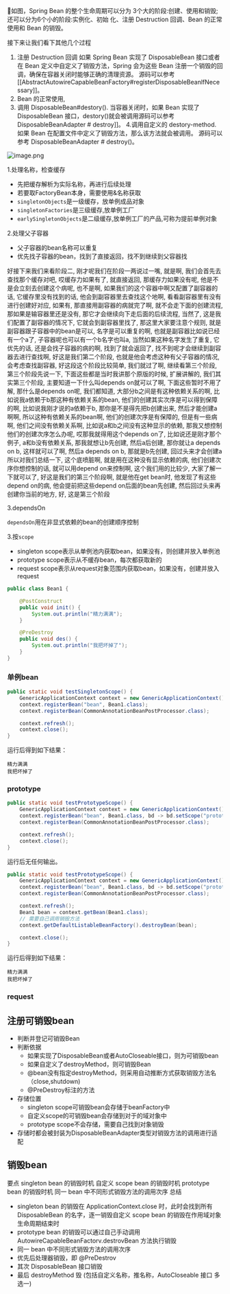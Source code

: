 如图，Spring Bean 的整个生命周期可以分为 3个大的阶段:创建、使用和销毁;还可以分为6个小的阶段:实例化、初始
化、注册 Destruction 回调、Bean 的正常使用和 Bean 的销毁。

接下来让我们看下其他几个过程
1. 注册 Destruction 回调
如果 Spring Bean 实现了 DisposableBean 接口或者在 Bean 定义中自定义了销毁方法，Spring 会为这些 Bean 注册一个销毁的回调，确保在容器关闭时能够正确的清理资源。
源码可以参考 [[AbstractAutowireCapableBeanFactory#registerDisposableBeanlfNecessary]]。
2. Bean 的正常使用,
3. 调用 DisposableBean#destory().
	当容器关闭时，如果 Bean 实现了 DisposableBean 接口，destory()就会被调用源码可以参考 DisposableBeanAdapter # destroy]]。
4.调用自定义的 destory-method.
如果 Bean 在配置文件中定义了销毁方法，那么该方法就会被调用。
源码可以参考 DisposableBeanAdapter # destroy()。



![image.png](https://gitee.com/ycfan/images/raw/master/img/20231215194322.png)

1.处理名称，检查缓存

  - 先把缓存解析为实际名称，再进行后续处理
  - 若要取FactoryBean本身，需要使用&名称获取
  - `singletonObjects`是一级缓存，放单例成品对象
  - `singletonFactories`是三级缓存,放单例工厂
  - `earlySingletonObjects`是二级缓存,放单例工厂的产品,可称为提前单例对象

2.处理父子容器
  - 父子容器的bean名称可以重复
  - 优先找子容器的bean，找到了直接返回，找不到继续到父容器找

好接下来我们来看阶段二, 刚才呢我们在阶段一两说过一嘴, 就是啊, 我们会首先去查找那个缓存对吧, 哎缓存力如果有了, 就直接返回, 那缓存力如果没有呢, 他是不是会立刻去创建这个病呢, 也不是啊, 如果我们的这个容器中啊又配置了副容器的话, 它缓存里没有找到的话, 他会到副容器里去查找这个地啊, 看看副容器里有没有进行创建好对应, 如果有, 那直接用副容器的病就完了啊, 就不会走下面的创建流程, 那如果是输容器里还是没有, 那它才会继续向下走后面的后续流程, 当然了, 这是我们配置了副容器的情况下, 它就会到副容器里找了, 那这里大家要注意个规则, 就是副容器跟子容器中的bean是可以, 名字是可以重复的啊, 也就是副容器比如说已经有一个a了, 子容器呢也可以有一个b名字也叫a, 当然如果这种名字发生了重复, 它优先的话, 还是会找子容器的病的啊, 找到了就会返回了, 找不到呢才会继续到副容器去进行查找啊, 好这是我们第二个阶段, 也就是他会考虑这种有父子容器的情况, 会考虑查找副容器, 好这段这个阶段比较简单, 我们就过了啊, 继续看第三个阶段, 第三个阶段先说一下, 下面这些都是当时我讲那个原版的时候, 扩展讲解的, 我们其实第三个阶段, 主要知道一下什么叫depends on就可以了啊, 下面这些暂时不用了解, 那什么是depends on呢, 我们都知道, 大部分b之间是有这种依赖关系的啊, 比如说我a依赖于b那这种有依赖关系的bean, 他们的创建其实次序是可以得到保障的啊, 比如说我刚才说的a依赖于b, 那你是不是得先把b创建出来, 然后才能创建a啊啊, 所以这种有依赖关系的bean啊, 他们的创建次序是有保障的, 但是有一些病啊, 他们之间没有依赖关系啊, 比如说a和b之间没有这种显示的依赖, 那我又想控制他们的创建次序怎么办呢, 哎那我就得用这个depends on了, 比如说还是刚才那个例子, a和b没有依赖关系, 那我就想让b先创建, 然后a后创建, 那你就让a depends on b, 这样就可以了啊, 然后a depends on b, 那就是b先创建, 回过头来才会创建a所以对我们总结一下, 这个底喷脏啊, 就是用在这种没有显示依赖的病, 他们创建次序你想控制的话, 就可以用depend on来控制啊, 这个我们用的比较少, 大家了解一下就可以了, 好这是我们的第三个阶段啊, 就是他在get bean时, 他发现了有这些depend on的病, 他会提前把这些depend on后面的bean先创建, 然后回过头来再创建你当前的地方, 好, 这是第三个阶段


3.dependsOn

`dependsOn`用在非显式依赖的bean的创建顺序控制

3.按`scope`

- singleton scope表示从单例池内获取bean，如果没有，则创建并放入单例池
- prototype scope表示从不缓存bean，每次都获取新的
- request scope表示从request对象范围内获取bean，如果没有，创建并放入request

```java
public class Bean1 {

    @PostConstruct
    public void init() {
        System.out.println("精力满满");
    }

    @PreDestroy
    public void des() {
        System.out.println("我把坏掉了");
    }
}
```
### 单例bean
```java
public static void testSingletonScope() {
    GenericApplicationContext context = new GenericApplicationContext();
    context.registerBean("bean", Bean1.class);
    context.registerBean(CommonAnnotationBeanPostProcessor.class);

    context.refresh();
    context.close();
}
```

运行后得到如下结果：
```plainText
精力满满
我把坏掉了
```
### prototype
```java
public static void testPrototypeScope() {
    GenericApplicationContext context = new GenericApplicationContext();
    context.registerBean("bean", Bean1.class, bd -> bd.setScope("prototype"));
    context.registerBean(CommonAnnotationBeanPostProcessor.class);

    context.refresh();
    context.close();
}
```
运行后无任何输出。

```java
public static void testPrototypeScope() {
    GenericApplicationContext context = new GenericApplicationContext();
    context.registerBean("bean", Bean1.class, bd -> bd.setScope("prototype"));
    context.registerBean(CommonAnnotationBeanPostProcessor.class);

    context.refresh();
    Bean1 bean = context.getBean(Bean1.class);
    // 需要自己调用销毁方法
    context.getDefaultListableBeanFactory().destroyBean(bean);

    context.close();
}
```
运行后得到如下结果：
```
精力满满
我把坏掉了
```

### request

## 注册可销毁bean

- 判断并登记可销毁Bean
 - 判断依据
   - 如果实现了DisposableBean或者AutoCloseable接口，则为可销毁bean
   - 如果自定义了destroyMethod，则可销毁Bean
   - @bean没有指定destroyMethod，则采用自动推断方式获取销毁方法名（close,shutdown)
   - @PreDestroy标注的方法
- 存储位置
  - singleton scope可销毁bean会存储于beanFactory中
  - 自定义scope的可销毁bean会存储到对于的域对象中
  - prototype scope不会存储，需要自己找到对象销毁
- 存储时都会被封装为DisposableBeanAdapter类型对销毁方法的调用进行适配



## 销毁bean

要点
  singleton bean 的销毁时机
  自定义 scope bean 的销毁时机
  prototype bean 的销毁时机
  同一 bean 中不同形式销毁方法的调用次序
总结
  - singleton bean 的销毁在 ApplicationContext.close 时，此时会找到所有 DisposableBean 的名字，逐一销毁自定义 scope bean 的销毁在作用域对象生命周期结束时
  - prototype bean 的销毁可以通过自己手动调用AutowireCapableBeanFactorv.destrovBean 方法执行销毁
  - 同一 bean 中不同形式销毁方法的调用次序
  - 优先后处理器销毁，即 @PreDestrov
  - 其次 DisposableBean 接口销毁
  - 最后 destroyMethod 毁 (包括自定义名称，推名称，AutoCloseable 接口 多选一)


